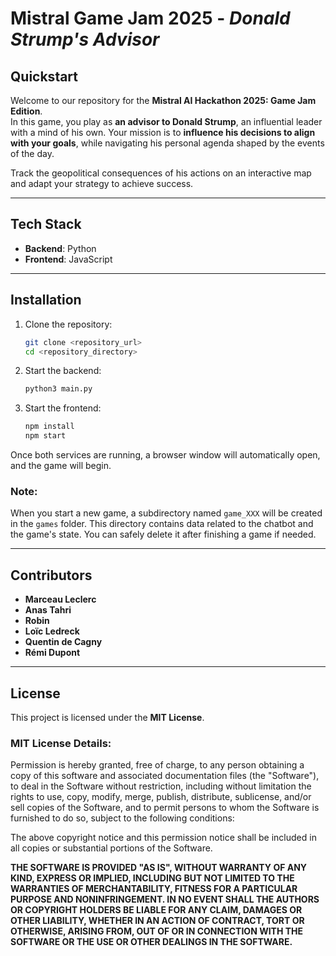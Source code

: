 # Mistral Game Jam 2025 - *Donald Strump's Advisor*

## Quickstart

Welcome to our repository for the **Mistral AI Hackathon 2025: Game Jam Edition**.  
In this game, you play as **an advisor to Donald Strump**, an influential leader with a mind of his own. Your mission is to **influence his decisions to align with your goals**, while navigating his personal agenda shaped by the events of the day.

Track the geopolitical consequences of his actions on an interactive map and adapt your strategy to achieve success.

---

## Tech Stack  

- **Backend**: Python  
- **Frontend**: JavaScript  

---

## Installation  

1. Clone the repository:  

   ```bash
   git clone <repository_url>
   cd <repository_directory>
   ```

2. Start the backend:  

   ```bash
   python3 main.py
   ```

3. Start the frontend:  

   ```bash
   npm install
   npm start
   ```

Once both services are running, a browser window will automatically open, and the game will begin.  

### Note:  
When you start a new game, a subdirectory named `game_XXX` will be created in the `games` folder. This directory contains data related to the chatbot and the game's state. You can safely delete it after finishing a game if needed.  

---

## Contributors  

- **Marceau Leclerc**  
- **Anas Tahri**  
- **Robin**  
- **Loïc Ledreck**  
- **Quentin de Cagny**  
- **Rémi Dupont**  

---

## License  

This project is licensed under the **MIT License**.  

### MIT License Details:  

Permission is hereby granted, free of charge, to any person obtaining a copy of this software and associated documentation files (the "Software"), to deal in the Software without restriction, including without limitation the rights to use, copy, modify, merge, publish, distribute, sublicense, and/or sell copies of the Software, and to permit persons to whom the Software is furnished to do so, subject to the following conditions:  

The above copyright notice and this permission notice shall be included in all copies or substantial portions of the Software.  

**THE SOFTWARE IS PROVIDED "AS IS", WITHOUT WARRANTY OF ANY KIND, EXPRESS OR IMPLIED, INCLUDING BUT NOT LIMITED TO THE WARRANTIES OF MERCHANTABILITY, FITNESS FOR A PARTICULAR PURPOSE AND NONINFRINGEMENT. IN NO EVENT SHALL THE AUTHORS OR COPYRIGHT HOLDERS BE LIABLE FOR ANY CLAIM, DAMAGES OR OTHER LIABILITY, WHETHER IN AN ACTION OF CONTRACT, TORT OR OTHERWISE, ARISING FROM, OUT OF OR IN CONNECTION WITH THE SOFTWARE OR THE USE OR OTHER DEALINGS IN THE SOFTWARE.**

